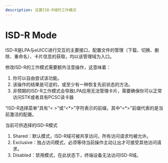 ```yaml
---
description: 设置ISD-R域的工作模式
---
```


# ISD-R Mode

ISD-R是LPA与eUICC进行交互的主要接口，配置文件的管理（下载、切换、删除、重命名）、卡片信息的获取，均以该管理域为入口。

修改ISD-R的工作模式需要额外注意操作，这意味着：

1. 你可以自由尝试该功能。
2. 该操作的结果是可逆的，或至少有一种恢复先前状态的方法。
3. 非预期的ISD-R工作模式会导致LPA应用无法管理卡片，需要确保你可以正常访问STK或者具有PCSC读卡器

&#x20;“ISD-R选择菜单”具有“< >”或“<\*>”字符表示的前缀，其中“<\*>”前缀代表的是当前激活的配置。

当前可供选择的ISD-R模式

1. Shared：默认模式，ISD-R域可被共享访问，所有访问请求均被允许。
2. Exclusive：独占访问模式，必须等待当前操作主动让出才可接受其他访问请求。
3. Disabled：禁用模式，在此状态下，终端设备无法访问ISD-R域。

